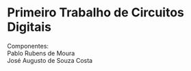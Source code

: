 # Primeiro Trabalho de Circuitos Digitais

Componentes:\
Pablo Rubens de Moura\
José Augusto de Souza Costa
